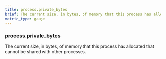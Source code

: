 ```yaml
---
title: process.private_bytes
brief: The current size, in bytes, of memory that this process has allocated that cannot be shared with other processes.
metric_type: gauge
---
```

### process.private_bytes

The current size, in bytes, of memory that this process has allocated that cannot be shared with other processes.